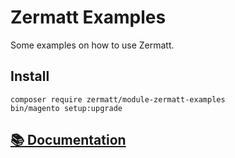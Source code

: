 # Zermatt Examples

Some examples on how to use Zermatt.

## Install

```
composer require zermatt/module-zermatt-examples
bin/magento setup:upgrade
```

## [📚 Documentation](http://www.zermatt.dev/docs/examples/zermatt-examples)
